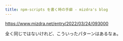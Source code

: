 ```yaml
---
title: npm-scripts を書く時の手癖 - mizdra's blog
---
```


https://www.mizdra.net/entry/2022/03/24/093000

全く同じではないけれど、こういったパターンはあるなぁ。


